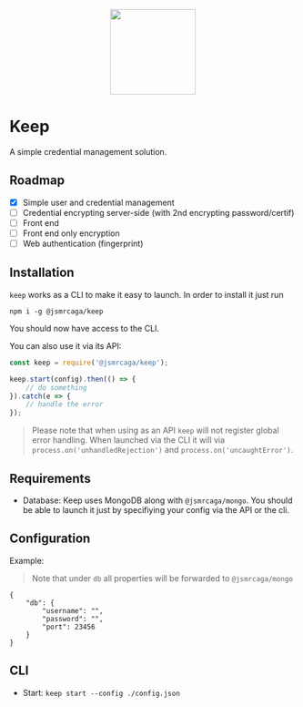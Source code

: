 <p align="center"><img width="150px" src="https://42f2671d685f51e10fc6-b9fcecea3e50b3b59bdc28dead054ebc.ssl.cf5.rackcdn.com/illustrations/vault_9cmw.svg"/></p>

# Keep

A simple credential management solution.

## Roadmap
* [X] Simple user and credential management
* [ ] Credential encrypting server-side (with 2nd encrypting password/certif)
* [ ] Front end
* [ ] Front end only encryption
* [ ] Web authentication (fingerprint)

## Installation
`keep` works as a CLI to make it easy to launch. In order to install it just run

`npm i -g @jsmrcaga/keep`

You should now have access to the CLI.

You can also use it via its API:

```js
const keep = require('@jsmrcaga/keep');

keep.start(config).then(() => {
	// do something
}).catch(e => {
	// handle the error
});
```

> Please note that when using as an API `keep` will not register global
> error handling. When launched via the CLI it will via `process.on('unhandledRejection')` and `process.on('uncaughtError')`.

## Requirements
* Database:
Keep uses MongoDB along with `@jsmrcaga/mongo`. You should be able to launch it just by specifiying your config via the API or the cli.

## Configuration
Example:

> Note that under `db` all properties will be forwarded to `@jsmrcaga/mongo`

```
{
	"db": {
		"username": "",
		"password": "",
		"port": 23456
	}
}
```

## CLI
* Start:
`keep start --config ./config.json`


